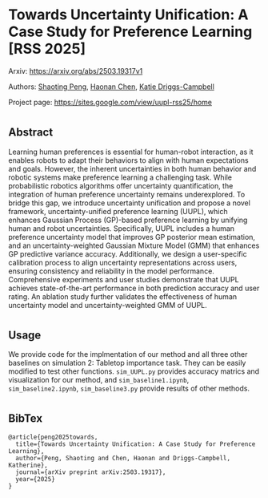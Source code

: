 # Towards Uncertainty Unification: A Case Study for Preference Learning [RSS 2025]
Arxiv: https://arxiv.org/abs/2503.19317v1

Authors: [Shaoting Peng](https://shaotingpeng.github.io/), [Haonan Chen](https://haonan16.github.io/), [Katie Driggs-Campbell](https://krdc.web.illinois.edu/)

Project page: https://sites.google.com/view/uupl-rss25/home
#

## Abstract
Learning human preferences is essential for human-robot interaction, as it enables robots to adapt their behaviors to align with human expectations and goals. However, the inherent uncertainties in both human behavior and robotic systems make preference learning a challenging task. While probabilistic robotics algorithms offer uncertainty quantification, the integration of human preference uncertainty remains underexplored. To bridge this gap, we introduce uncertainty unification and propose a novel framework, uncertainty-unified preference learning (UUPL), which enhances Gaussian Process (GP)-based preference learning by unifying human and robot uncertainties. Specifically, UUPL includes a human preference uncertainty model that improves GP posterior mean estimation, and an uncertainty-weighted Gaussian Mixture Model (GMM) that enhances GP predictive variance accuracy. Additionally, we design a user-specific calibration process to align uncertainty representations across users, ensuring consistency and reliability in the model performance. Comprehensive experiments and user studies demonstrate that UUPL achieves state-of-the-art performance in both prediction accuracy and user rating. An ablation study further validates the effectiveness of human uncertainty model and uncertainty-weighted GMM of UUPL.

#

## Usage
We provide code for the implmentation of our method and all three other baselines on simulation 2: Tabletop importance task. They can be easily modified to test other functions. `sim_UUPL.py` provides accuracy matrics and visualization for our method, and `sim_baseline1.ipynb`, `sim_baseline2.ipynb`, `sim_baseline3.py` provide results of other methods.

#

## BibTex
```
@article{peng2025towards,
  title={Towards Uncertainty Unification: A Case Study for Preference Learning},
  author={Peng, Shaoting and Chen, Haonan and Driggs-Campbell, Katherine},
  journal={arXiv preprint arXiv:2503.19317},
  year={2025}
}
```
